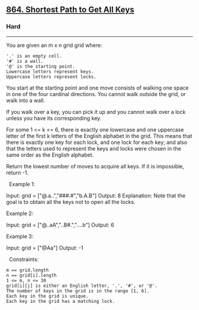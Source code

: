 <h2><a href="https://leetcode.com/problems/shortest-path-to-get-all-keys/description/">864. Shortest Path to Get All Keys</a></h2><h3>Hard</h3><hr>You are given an m x n grid grid where:


	'.' is an empty cell.
	'#' is a wall.
	'@' is the starting point.
	Lowercase letters represent keys.
	Uppercase letters represent locks.


You start at the starting point and one move consists of walking one space in one of the four cardinal directions. You cannot walk outside the grid, or walk into a wall.

If you walk over a key, you can pick it up and you cannot walk over a lock unless you have its corresponding key.

For some 1 <= k <= 6, there is exactly one lowercase and one uppercase letter of the first k letters of the English alphabet in the grid. This means that there is exactly one key for each lock, and one lock for each key; and also that the letters used to represent the keys and locks were chosen in the same order as the English alphabet.

Return the lowest number of moves to acquire all keys. If it is impossible, return -1.

 
Example 1:

Input: grid = ["@.a..","###.#","b.A.B"]
Output: 8
Explanation: Note that the goal is to obtain all the keys not to open all the locks.


Example 2:

Input: grid = ["@..aA","..B#.","....b"]
Output: 6


Example 3:

Input: grid = ["@Aa"]
Output: -1


 
Constraints:


	m == grid.length
	n == grid[i].length
	1 <= m, n <= 30
	grid[i][j] is either an English letter, '.', '#', or '@'.
	The number of keys in the grid is in the range [1, 6].
	Each key in the grid is unique.
	Each key in the grid has a matching lock.

